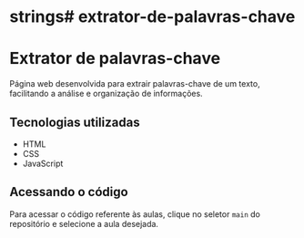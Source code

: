 # strings# extrator-de-palavras-chave
# Extrator de palavras-chave
Página web desenvolvida para extrair palavras-chave de um texto, facilitando a análise e organização de informações.

## Tecnologias utilizadas
- HTML
- CSS
- JavaScript

## Acessando o código
Para acessar o código referente às aulas, clique no seletor `main` do repositório e selecione a aula desejada.
